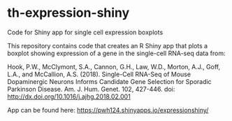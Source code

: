 # th-expression-shiny
Code for Shiny app for single cell expression boxplots

This repository contains code that creates an R Shiny app that plots a boxplot showing expression of a gene in the single-cell RNA-seq data from:

Hook, P.W., McClymont, S.A., Cannon, G.H., Law, W.D., Morton, A.J., Goff, L.A., and McCallion, A.S. (2018). Single-Cell RNA-Seq of Mouse Dopaminergic Neurons Informs Candidate Gene Selection for Sporadic Parkinson Disease. Am. J. Hum. Genet. 102, 427-446. doi: <a href="http://dx.doi.org/10.1016/j.ajhg.2018.02.001" target="_blank">http://dx.doi.org/10.1016/j.ajhg.2018.02.001</a>

App can be found here: https://pwh124.shinyapps.io/expressionshiny/
